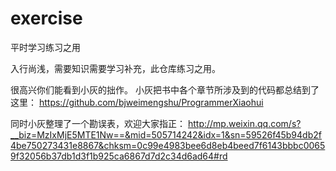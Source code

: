 # exercise
平时学习练习之用

入行尚浅，需要知识需要学习补充，此仓库练习之用。


很高兴你们能看到小灰的拙作。 小灰把书中各个章节所涉及到的代码都总结到了这里： 
https://github.com/bjweimengshu/ProgrammerXiaohui

同时小灰整理了一个勘误表，欢迎大家指正：
http://mp.weixin.qq.com/s?__biz=MzIxMjE5MTE1Nw==&mid=505714242&idx=1&sn=59526f45b94db2f4be750273431e8867&chksm=0c99e4983bee6d8eb4beed7f6143bbbc00659f32056b37db1d3f1b925ca6867d7d2c34d6ad64#rd